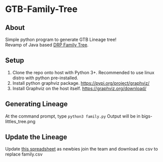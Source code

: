 # GTB-Family-Tree
## About
Simple python program to generate GTB Lineage tree!      
Revamp of Java based [DRP Family Tree](https://github.com/Jeetman/DRP-Family-Tree).
## Setup 
1. Clone the repo onto host with Python 3+. Recommended to use linux distro with python pre-installed.
2. Install python graphviz package. https://pypi.org/project/graphviz/
3. Install Graphviz on the host itself. https://graphviz.org/download/
## Generating Lineage
At the command prompt, type `python3 family.py`
Output will be in bigs-littles_tree.png
## Update the Lineage
Update [this spreadsheet](https://docs.google.com/spreadsheets/d/1k1JJbrVE7f2HyU4Zz5ZMA6OvvhnhSfZzzq_8PDimm90/edit#gid=0) as newbies join the team and download as csv to replace family.csv  


